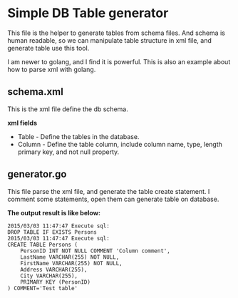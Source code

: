 # Simple DB Table generator

This file is the helper to generate tables from schema files.
And schema is human readable, so we can manipulate table structure in xml file, and generate table use this tool.

I am newer to golang, and I find it is powerful.
This is also an example about how to parse xml with golang.

## schema.xml
This is the xml file define the db schema.

**xml fields**
* Table - Define the tables in the database.
* Column - Define the table column, include column name, type, length primary key, and not null property.

## generator.go
This file parse the xml file, and generate the table create statement.
I comment some statements, open them can generate table on database.

**The output result is like below:**
```
2015/03/03 11:47:47 Execute sql:
DROP TABLE IF EXISTS Persons
2015/03/03 11:47:47 Execute sql:
CREATE TABLE Persons (
    PersonID INT NOT NULL COMMENT 'Column comment',
    LastName VARCHAR(255) NOT NULL,
    FirstName VARCHAR(255) NOT NULL,
    Address VARCHAR(255),
    City VARCHAR(255),
    PRIMARY KEY (PersonID)
) COMMENT='Test table'
```